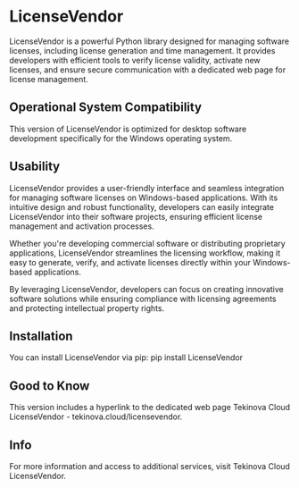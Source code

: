 # LicenseVendor

LicenseVendor is a powerful Python library designed for managing software licenses, including license generation and time management. It provides developers with efficient tools to verify license validity, activate new licenses, and ensure secure communication with a dedicated web page for license management.

## Operational System Compatibility
This version of LicenseVendor is optimized for desktop software development specifically for the Windows operating system.

## Usability
LicenseVendor provides a user-friendly interface and seamless integration for managing software licenses on Windows-based applications. With its intuitive design and robust functionality, developers can easily integrate LicenseVendor into their software projects, ensuring efficient license management and activation processes.

Whether you're developing commercial software or distributing proprietary applications, LicenseVendor streamlines the licensing workflow, making it easy to generate, verify, and activate licenses directly within your Windows-based applications.

By leveraging LicenseVendor, developers can focus on creating innovative software solutions while ensuring compliance with licensing agreements and protecting intellectual property rights.

## Installation

You can install LicenseVendor via pip:
pip install LicenseVendor

## Good to Know
This version includes a hyperlink to the dedicated web page Tekinova Cloud LicenseVendor - tekinova.cloud/licensevendor.

## Info
For more information and access to additional services, visit Tekinova Cloud LicenseVendor.